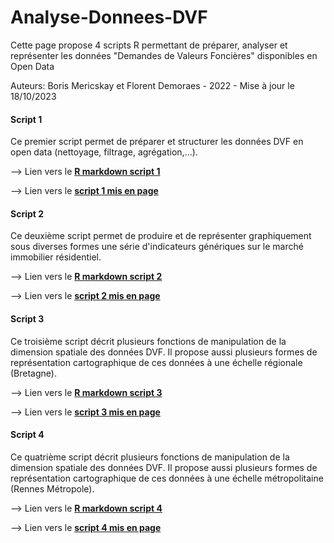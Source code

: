 # Analyse-Donnees-DVF
Cette page propose 4 scripts R permettant de préparer, analyser et représenter les données "Demandes de Valeurs Foncières" disponibles en Open Data

Auteurs: Boris Mericskay et Florent Demoraes - 2022 - Mise à jour le 18/10/2023

#### Script 1 
Ce premier script permet de préparer et structurer les données DVF en open data (nettoyage, filtrage, agrégation,...).

--> Lien vers le <a href="https://github.com/ESO-Rennes/Analyse-Donnees-DVF/blob/main/ScriptDVF1.Rmd" target="_blank" rel="noopener"><strong>R markdown script 1</strong></a>

--> Lien vers le <a href="https://htmlpreview.github.io/?https://github.com/ESO-Rennes/Analyse-Donnees-DVF/blob/main/ScriptDVF1.html" target="_blank" rel="opener"><strong>script 1 mis en page</strong></a>


#### Script 2 
Ce deuxième script permet de produire et de représenter graphiquement sous diverses formes une série d'indicateurs génériques sur le marché immobilier résidentiel.

--> Lien vers le <a href="https://github.com/ESO-Rennes/Analyse-Donnees-DVF/blob/main/ScriptDVF2.Rmd" target="_blank" rel="noopener"><strong>R markdown script 2</strong></a>

--> Lien vers le <a href="https://htmlpreview.github.io/?https://github.com/ESO-Rennes/Analyse-Donnees-DVF/blob/main/ScriptDVF2.html" target="_blank" rel="opener"><strong>script 2 mis en page</strong></a>




#### Script 3
Ce troisième script décrit plusieurs fonctions de manipulation de la dimension spatiale des données DVF. Il propose aussi plusieurs formes de représentation cartographique de ces données à une échelle régionale (Bretagne).

--> Lien vers le <a href="https://github.com/ESO-Rennes/Analyse-Donnees-DVF/blob/main/ScriptDVF3.Rmd" target="_blank" rel="noopener"><strong>R markdown script 3</strong></a>

--> Lien vers le <a href="https://htmlpreview.github.io/?https://github.com/ESO-Rennes/Analyse-Donnees-DVF/blob/main/ScriptDVF3.html" target="_blank" rel="opener"><strong>script 3 mis en page</strong></a>




#### Script 4
Ce quatrième script décrit plusieurs fonctions de manipulation de la dimension spatiale des données DVF. Il propose aussi plusieurs formes de représentation cartographique de ces données à une échelle métropolitaine (Rennes Métropole).

--> Lien vers le <a href="https://github.com/ESO-Rennes/Analyse-Donnees-DVF/blob/main/ScriptDVF4.Rmd" target="_blank" rel="noopener"><strong>R markdown script 4</strong></a>

--> Lien vers le <a href="https://htmlpreview.github.io/?https://github.com/ESO-Rennes/Analyse-Donnees-DVF/blob/main/ScriptDVF4.html" target="_blank" rel="opener"><strong>script 4 mis en page</strong></a>



